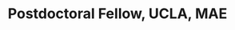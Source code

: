 ---
name: Alexis Block, Dr. sc.
title:  Postdoctoral Fellow, UCLA, MAE
image: /img/organizers/block_alexis.JPG
link: http://hi.is.mpg.de/person/alexis
---